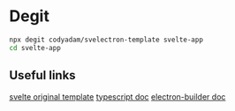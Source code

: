 # Degit

```bash
npx degit codyadam/svelectron-template svelte-app
cd svelte-app
```

## Useful links

[svelte original template](https://github.com/sveltejs/template)
[typescript doc](https://www.typescriptlang.org/docs/home.html)
[electron-builder doc](https://www.electron.build/)
